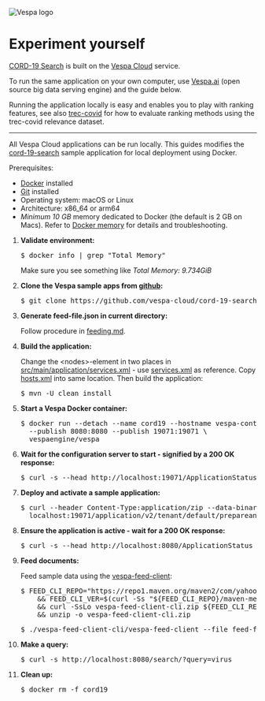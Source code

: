<!-- Copyright Yahoo. Licensed under the terms of the Apache 2.0 license. See LICENSE in the project root. -->

![Vespa logo](https://vespa.ai/assets/vespa-logo-color.png)

# Experiment yourself
[CORD-19 Search](https://cord19.vespa.ai/) is built on the [Vespa Cloud](https://cloud.vespa.ai/) service.

To run the same application on your own computer,
use [Vespa.ai](https://vespa.ai/) (open source big data serving engine) and the guide below.

Running the application locally is easy and enables you to play with ranking features, see also
[trec-covid](trec-covid.md) for how to evaluate ranking methods using the trec-covid relevance
dataset.

----

All Vespa Cloud applications can be run locally.
This guides modifies the [cord-19-search](.)
sample application for local deployment using Docker.

Prerequisites:
* [Docker](https://docs.docker.com/engine/installation/) installed
* [Git](https://git-scm.com/downloads) installed
* Operating system: macOS or Linux
* Architecture: x86_64 or arm64
* *Minimum 10 GB* memory dedicated to Docker (the default is 2 GB on Macs).
  Refer to [Docker memory](https://docs.vespa.ai/en/operations/docker-containers.html#memory)
  for details and troubleshooting.

<ol>

<li>
    <p><strong>Validate environment:</strong></p>
<pre>
$ docker info | grep "Total Memory"
</pre>
    <p>Make sure you see something like <em>Total Memory: 9.734GiB</em></p>
</li>

<li>
    <p><strong>Clone the Vespa sample apps from
    <a href="https://github.com/vespa-engine/sample-apps">github</a>:</strong></p>
<pre data-test="exec">
$ git clone https://github.com/vespa-cloud/cord-19-search.git &amp;&amp; cd cord-19-search
</pre>
</li>

<li>
    <p><strong>Generate feed-file.json in current directory:</strong></p>
    <p>Follow procedure in <a href="feeding.md">feeding.md</a>.</p>
</li>

<li>
    <p><strong>Build the application:</strong></p>
    <p>Change the &lt;nodes&gt;-element in two places in
    <a href="src/main/application/services.xml">src/main/application/services.xml</a>
    - use <a href="https://github.com/vespa-engine/sample-apps/tree/master/album-recommendation/src/main/application/services.xml">services.xml</a>
    as reference.
    Copy <a href="https://github.com/vespa-engine/sample-apps/tree/master/album-recommendation/src/main/application/hosts.xml">hosts.xml</a>
    into same location.
    Then build the application:
    </p>
<pre data-test="exec" data-test-expect="BUILD SUCCESS" data-test-timeout="600">
$ mvn -U clean install
</pre>
</li>

<li>
    <p><strong>Start a Vespa Docker container:</strong></p>
<pre data-test="exec">
$ docker run --detach --name cord19 --hostname vespa-container \
  --publish 8080:8080 --publish 19071:19071 \
  vespaengine/vespa
</pre>
</li>

<li>
    <p><strong>Wait for the configuration server to start - signified by a 200 OK response:</strong></p>
<pre data-test="exec" data-test-wait-for="200 OK">
$ curl -s --head http://localhost:19071/ApplicationStatus
</pre>
</li>

<li>
    <p><strong>Deploy and activate a sample application:</strong></p>
<pre data-test="exec" data-test-assert-contains="prepared and activated.">
$ curl --header Content-Type:application/zip --data-binary @target/application.zip \
  localhost:19071/application/v2/tenant/default/prepareandactivate
</pre>
</li>

<li>
    <p><strong>Ensure the application is active - wait for a 200 OK response:</strong></p>
<pre data-test="exec" data-test-wait-for="200 OK">
$ curl -s --head http://localhost:8080/ApplicationStatus
</pre>
</li>

<li>
    <p><strong>Feed documents:</strong></p>
    <p>Feed sample data using the <a href="https://docs.vespa.ai/en/vespa-feed-client.html">vespa-feed-client</a>:</p>
<pre data-test="exec">
$ FEED_CLI_REPO="https://repo1.maven.org/maven2/com/yahoo/vespa/vespa-feed-client-cli" \
	&& FEED_CLI_VER=$(curl -Ss "${FEED_CLI_REPO}/maven-metadata.xml" | sed -n 's/.*&lt;release&gt;\(.*\)&lt;.*&gt;/\1/p') \
	&& curl -SsLo vespa-feed-client-cli.zip ${FEED_CLI_REPO}/${FEED_CLI_VER}/vespa-feed-client-cli-${FEED_CLI_VER}-zip.zip \
	&& unzip -o vespa-feed-client-cli.zip
</pre>
<!-- ToDo: feed a small sample file -->
<pre>
$ ./vespa-feed-client-cli/vespa-feed-client --file feed-file.json --endpoint http://localhost:8080
</pre>
</li>

<li>
    <p><strong>Make a query:</strong></p>
<pre data-test="exec" data-test-assert-contains='"resultsFull":1'>
$ curl -s http://localhost:8080/search/?query=virus
</pre>
</li>

<li>
    <p><strong>Clean up:</strong></p>
<pre data-test="after">
$ docker rm -f cord19
</pre>
</li>

</ol>
